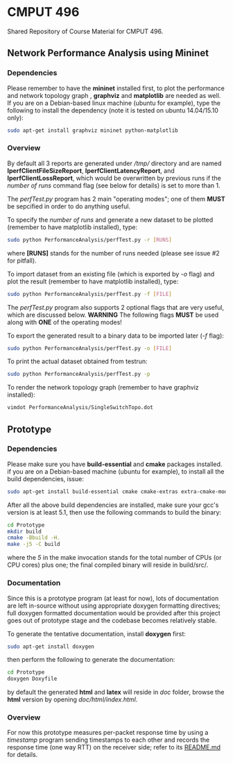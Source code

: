 # CMPUT 496
Shared Repository of Course Material for CMPUT 496.

## Network Performance Analysis using Mininet
### Dependencies
Please remember to have the **mininet** installed first, to plot the performance
and network topology graph , **graphviz** and **matplotlib** are needed as well.
If you are on a Debian-based linux machine (ubuntu for example), type the
following to install the dependency
(note it is tested on ubuntu 14.04/15.10 only):
```bash
sudo apt-get install graphviz mininet python-matplotlib
```
### Overview
By default all 3 reports are generated under */tmp/* directory and are named
**IperfClientFileSizeReport**, **IperfClientLatencyReport**, and
**IperfClientLossReport**, which would be overwritten by previous runs if the
*number of runs* command flag (see below for details) is set to more than 1.

The *perfTest.py* program has 2 main "operating modes"; one of them **MUST** be
sepcified in order to do anything useful.

To specify the *number of runs* and generate a new dataset to be plotted
(remember to have matplotlib installed), type:
```bash
sudo python PerformanceAnalysis/perfTest.py -r [RUNS]
```
where **[RUNS]** stands for the number of runs needed
(please see issue #2 for pitfall).

To import dataset from an existing file (which is exported by *-o* flag) and
plot the result (remember to have matplotlib installed), type:
```bash
sudo python PerformanceAnalysis/perfTest.py -f [FILE]
```

The *perfTest.py* program also supports 2 optional flags that are very useful,
which are discussed below.
**WARNING**
The following flags **MUST** be used along with **ONE** of the operating modes!

To export the generated result to a binary data to be imported later
(*-f* flag):
```bash
sudo python PerformanceAnalysis/perfTest.py -o [FILE]
```

To print the actual dataset obtained from testrun:
```bash
sudo python PerformanceAnalysis/perfTest.py -p
```

To render the network topology graph (remember to have graphviz installed):
```bash
vimdot PerformanceAnalysis/SingleSwitchTopo.dot
```

## Prototype
### Dependencies
Please make sure you have **build-essential** and **cmake** packages installed.
if you are on a Debian-based machine (ubuntu for example), to install all the
build dependencies, issue:
```bash
sudo apt-get install build-essential cmake cmake-extras extra-cmake-modules
```
After all the above build dependencies are installed, make sure your gcc's
version is at least 5.1, then use the following commands to build the binary:
```bash
cd Prototype
mkdir build
cmake -Bbuild -H.
make -j5 -C build
```
where the *5* in the make invocation stands for the total number of CPUs (or
CPU cores) plus one; the final compiled binary will reside in build/src/.

### Documentation
Since this is a prototype program (at least for now), lots of documentation are
left in-source without using appropriate doxygen formatting directives; full
doxygen formatted documentation would be provided after this project goes out
of prototype stage and the codebase becomes relatively stable.

To generate the tentative documentation, install **doxygen** first:
```bash
sudo apt-get install doxygen
```
then perform the following to generate the documentation:
```bash
cd Prototype
doxygen Doxyfile
```
by default the generated **html** and **latex** will reside in *doc* folder,
browse the **html** version by opening *doc/html/index.html*.
### Overview
For now this prototype measures per-packet response time by using a *timestamp*
program sending timestamps to each other and records the response time (one
way RTT) on the receiver side; refer to its [README.md](./Prototype/README.md)
for details.
